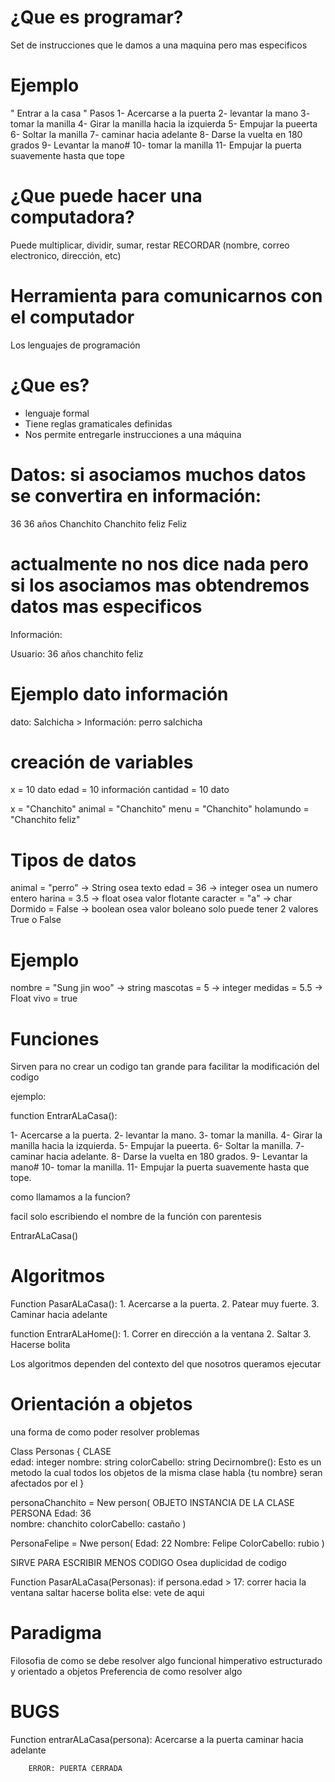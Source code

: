 # ¿Que es programar?  
 Set de instrucciones que le damos a una maquina pero mas especificos

# Ejemplo

" Entrar a la casa "
 Pasos
 1- Acercarse a la puerta
 2- levantar la mano
 3- tomar la manilla
 4- Girar la manilla hacia la izquierda
 5- Empujar la pueerta
 6- Soltar la manilla
 7- caminar hacia adelante
 8- Darse la vuelta en 180 grados 
 9- Levantar la mano# 10- tomar la manilla
 11- Empujar la puerta suavemente hasta que tope

# ¿Que puede hacer una computadora? 

 Puede multiplicar, dividir, sumar, restar
 RECORDAR (nombre, correo electronico, dirección, etc)

# Herramienta para comunicarnos con el computador 

 Los lenguajes de programación 

# ¿Que es? 

- lenguaje formal
- Tiene reglas gramaticales definidas
- Nos permite entregarle instrucciones a una máquina

# Datos:         si asociamos muchos datos se convertira en            información:
36                                                                     36 años
Chanchito                                                              Chanchito feliz
Feliz   

#      actualmente no nos dice nada pero si los asociamos mas obtendremos datos mas especificos
Información:

Usuario:
     36 años
     chanchito feliz


# Ejemplo  dato                  información
dato: Salchicha  >  Información: perro salchicha 


# creación de variables
   x = 10              dato
edad = 10              información
cantidad = 10           dato

x = "Chanchito"
animal = "Chanchito"
menu = "Chanchito"
holamundo = "Chanchito feliz"

# Tipos de datos

animal = "perro" -> String osea texto
edad = 36 ->  integer osea un numero entero
harina = 3.5 -> float osea valor flotante
caracter = "a" -> char
Dormido = False -> boolean osea valor boleano solo puede tener 2 valores True o False

# Ejemplo
nombre = "Sung jin woo" -> string
mascotas = 5 -> integer
medidas = 5.5 -> Float
vivo = true 

# Funciones
Sirven para no crear un codigo tan grande
para facilitar la modificación del codigo

ejemplo: 

function EntrarALaCasa():

 1- Acercarse a la puerta.
 2- levantar la mano.
 3- tomar la manilla.
 4- Girar la manilla hacia la izquierda.
 5- Empujar la pueerta.
 6- Soltar la manilla.
 7- caminar hacia adelante.
 8- Darse la vuelta en 180 grados.
 9- Levantar la mano# 10- tomar la manilla.
 11- Empujar la puerta suavemente hasta que tope.

como llamamos a la funcion?

facil solo escribiendo el nombre de la función con parentesis

EntrarALaCasa()

# Algoritmos

Function PasarALaCasa():
     1. Acercarse a la puerta.
     2. Patear muy fuerte. 
     3. Caminar hacia adelante


function EntrarALaHome():
     1. Correr en dirección a la ventana
     2. Saltar
     3. Hacerse bolita
     
Los algoritmos dependen del contexto del que nosotros queramos ejecutar


# Orientación a objetos

una forma de como poder resolver problemas

Class Personas {                                  CLASE            
      edad: integer
      nombre: string
      colorCabello: string
      Decirnombre():                            Esto es un metodo la cual todos los objetos de la misma clase 
          habla {tu nombre}                                seran afectados por el
}  
   
personaChanchito = New person(                              OBJETO        INSTANCIA DE LA CLASE PERSONA
    Edad: 36                       
    nombre: chanchito
    colorCabello: castaño
)

PersonaFelipe = Nwe person(
    Edad: 22
    Nombre: Felipe
    ColorCabello: rubio
)

SIRVE PARA ESCRIBIR MENOS CODIGO Osea duplicidad de codigo

Function PasarALaCasa(Personas):
        if persona.edad > 17:
               correr hacia la ventana
               saltar
               hacerse bolita
        else:
              vete de aqui

# Paradigma 


 Filosofia de como se debe resolver algo
  funcional himperativo estructurado y orientado a objetos
  Preferencia de como resolver algo


# BUGS
 Function entrarALaCasa(persona):
           Acercarse a la puerta 
           caminar hacia adelante
           
        ERROR: PUERTA CERRADA